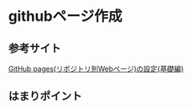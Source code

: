 githubページ作成
======================

参考サイト
------
[GitHub pages(リポジトリ別Webページ)の設定(基礎編)](http://huguma.hatenablog.com/entry/2014/10/01/175907 "")

はまりポイント
------
